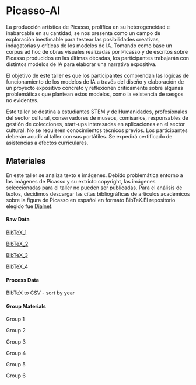 # Picasso-AI

La producción artística de Picasso, prolífica en su heterogeneidad e inabarcable en su cantidad, se nos presenta como un campo de exploración inestimable para testear las posibilidades creativas, indagatorias y críticas de los modelos de IA. Tomando como base un corpus ad hoc de obras visuales realizadas por Picasso y de escritos sobre Picasso producidos en las últimas décadas, los participantes trabajarán con distintos modelos de IA para elaborar una narrativa expositiva. 

El objetivo de este taller es que los participantes comprendan las lógicas de funcionamiento de los modelos de IA a través del diseño y elaboración de un proyecto expositivo concreto y reflexionen críticamente sobre algunas problemáticas que plantean estos modelos, como la existencia de sesgos no evidentes. 

Este taller se destina a estudiantes STEM y de Humanidades, profesionales del sector cultural, conservadores de museos, comisarios, responsables de gestión de colecciones, start-ups interesadas en aplicaciones en el sector cultural. No se requieren conocimientos técnicos previos. Los participantes deberán acudir al taller con sus portátiles. Se expedirá certificado de asistencias a efectos curriculares.

## Materiales
En este taller se analiza texto e imágenes. Debido problemática entorno a las imágenes de Picasso y su extricto copyright, las imágenes seleccionadas para el taller no pueden ser publicadas.
Para el análisis de textos, decidimos descargar las citas bibliográficas de artículos académicos sobre la figura de Picasso en español en formato BibTeX.El repositorio elegido fue [Dialnet](https://dialnet.unirioja.es/). 

#### Raw Data
[BibTeX_1](https://github.com/BarbaraRomero/Picasso-AI/blob/4fe5df80c4c8eccf77740fbd18e72e362ed9e770/dialnet1.txt)

[BibTeX_2](https://github.com/BarbaraRomero/Picasso-AI/blob/4fe5df80c4c8eccf77740fbd18e72e362ed9e770/dialnet2.txt)

[BibTeX_3](https://github.com/BarbaraRomero/Picasso-AI/blob/4fe5df80c4c8eccf77740fbd18e72e362ed9e770/dialnet3.txt)

[BibTeX_4](https://github.com/BarbaraRomero/Picasso-AI/blob/4fe5df80c4c8eccf77740fbd18e72e362ed9e770/dialnet4.txt)

#### Process Data 
BibTeX to CSV - sort by year

#### Group Materials
Group 1

Group 2

Group 3

Group 4

Group 5

Group 6

